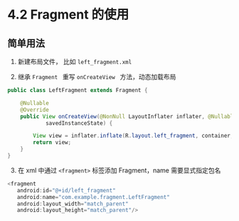 # 4.2 Fragment 的使用
## 简单用法
1. 新建布局文件， 比如 `left_fragment.xml`

2. 继承 `Fragment ` 重写 `onCreateView ` 方法，动态加载布局
``` java
public class LeftFragment extends Fragment {

    @Nullable
    @Override
    public View onCreateView(@NonNull LayoutInflater inflater, @Nullable ViewGroup container, @Nullable Bundle
            savedInstanceState) {

        View view = inflater.inflate(R.layout.left_fragment, container, false);
        return view;
    }
}
```

3. 在 xml 中通过 `<fragment>` 标签添加 Fragment，name 需要显式指定包名
 ``` java
<fragment
    android:id="@+id/left_fragment"
    android:name="com.example.fragment.LeftFragment"
    android:layout_width="match_parent"
    android:layout_height="match_parent"/>
 ```